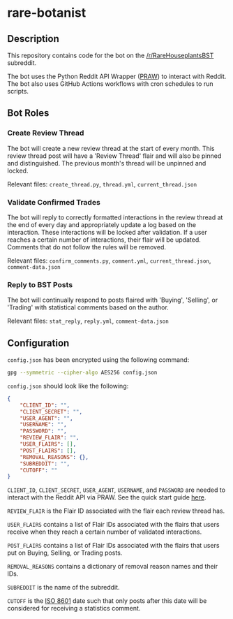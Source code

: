 # rare-botanist

## Description

This repository contains code for the bot on the [/r/RareHouseplantsBST](https://www.reddit.com/r/RareHouseplantsBST/) subreddit.

The bot uses the Python Reddit API Wrapper ([PRAW](https://praw.readthedocs.io/en/latest/)) to interact with Reddit. The bot also uses GitHub Actions workflows with cron schedules to run scripts.

## Bot Roles

### Create Review Thread

The bot will create a new review thread at the start of every month. This review thread post will have a 'Review Thread' flair and will also be pinned and distinguished. The previous month's thread will be unpinned and locked.

Relevant files: `create_thread.py`, `thread.yml`, `current_thread.json`

### Validate Confirmed Trades

The bot will reply to correctly formatted interactions in the review thread at the end of every day and appropriately update a log based on the interaction. These interactions will be locked after validation. If a user reaches a certain number of interactions, their flair will be updated. Comments that do not follow the rules will be removed.

Relevant files: `confirm_comments.py`, `comment.yml`, `current_thread.json`, `comment-data.json`

### Reply to BST Posts

The bot will continually respond to posts flaired with 'Buying', 'Selling', or 'Trading' with statistical comments based on the author.

Relevant files: `stat_reply`, `reply.yml`, `comment-data.json`

## Configuration

`config.json` has been encrypted using the following command:

```bash
gpg --symmetric --cipher-algo AES256 config.json
```

`config.json` should look like the following:

```json
{
    "CLIENT_ID": "",
    "CLIENT_SECRET": "",
    "USER_AGENT": "",
    "USERNAME": "",
    "PASSWORD": "",
    "REVIEW_FLAIR": "",
    "USER_FLAIRS": [],
    "POST_FLAIRS": [],
    "REMOVAL_REASONS": {},
    "SUBREDDIT": "",
    "CUTOFF": ""
}
```

`CLIENT_ID`, `CLIENT_SECRET`, `USER_AGENT`, `USERNAME`, and `PASSWORD` are needed to interact with the Reddit API via PRAW. See the quick start guide [here](https://praw.readthedocs.io/en/latest/getting_started/quick_start.html).

`REVIEW_FLAIR` is the Flair ID associated with the flair each review thread has.

`USER_FLAIRS` contains a list of Flair IDs associated with the flairs that users receive when they reach a certain number of validated interactions.

`POST_FLAIRS` contains a list of Flair IDs associated with the flairs that users put on Buying, Selling, or Trading posts.

`REMOVAL_REASONS` contains a dictionary of removal reason names and their IDs.

`SUBREDDIT` is the name of the subreddit.

`CUTOFF` is the [ISO 8601](https://en.wikipedia.org/wiki/ISO_8601) date such that only posts after this date will be considered for receiving a statistics comment.
